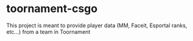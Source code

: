 # toornament-csgo
This project is meant to provide player data (MM, Faceit, Esportal ranks, etc...) from a team in Toornament
